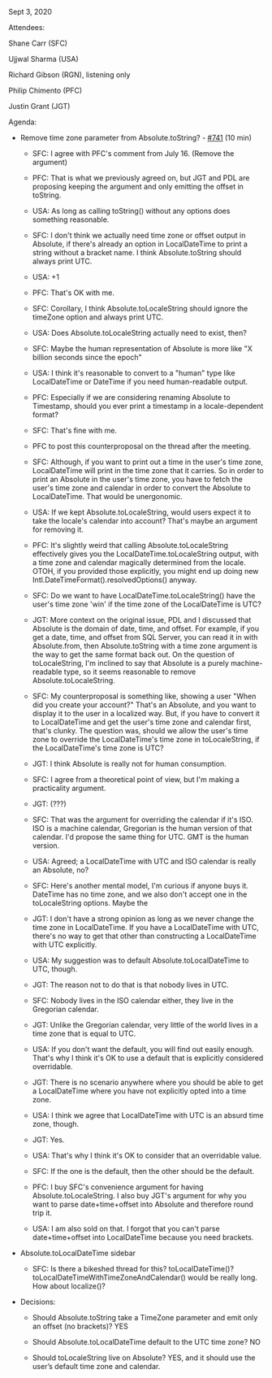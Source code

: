 Sept 3, 2020

Attendees:

Shane Carr (SFC)

Ujjwal Sharma (USA)

Richard Gibson (RGN), listening only

Philip Chimento (PFC)

Justin Grant (JGT)

Agenda:

* Remove time zone parameter from Absolute.toString? - [#741](https://github.com/tc39/proposal-temporal/issues/741) (10 min)

    * SFC: I agree with PFC's comment from July 16. (Remove the argument)

    * PFC: That is what we previously agreed on, but JGT and PDL are proposing keeping the argument and only emitting the offset in toString.

    * USA: As long as calling toString() without any options does something reasonable.

    * SFC: I don't think we actually need time zone or offset output in Absolute, if there's already an option in LocalDateTime to print a string without a bracket name. I think Absolute.toString should always print UTC.

    * USA: +1

    * PFC: That's OK with me.

    * SFC: Corollary, I think Absolute.toLocaleString should ignore the timeZone option and always print UTC.

    * USA: Does Absolute.toLocaleString actually need to exist, then?

    * SFC: Maybe the human representation of Absolute is more like "X billion seconds since the epoch"

    * USA: I think it's reasonable to convert to a "human" type like LocalDateTime or DateTime if you need human-readable output.

    * PFC: Especially if we are considering renaming Absolute to Timestamp, should you ever print a timestamp in a locale-dependent format?

    * SFC: That's fine with me.

    * PFC to post this counterproposal on the thread after the meeting.

    * SFC: Although, if you want to print out a time in the user's time zone, LocalDateTime will print in the time zone that it carries. So in order to print an Absolute in the user's time zone, you have to fetch the user's time zone and calendar in order to convert the Absolute to LocalDateTime. That would be unergonomic.

    * USA: If we kept Absolute.toLocaleString, would users expect it to take the locale's calendar into account? That's maybe an argument for removing it.

    * PFC: It's slightly weird that calling Absolute.toLocaleString effectively gives you the LocalDateTime.toLocaleString output, with a time zone and calendar magically determined from the locale. OTOH, if you provided those explicitly, you might end up doing new Intl.DateTimeFormat().resolvedOptions() anyway.

    * SFC: Do we want to have LocalDateTime.toLocaleString() have the user's time zone 'win' if the time zone of the LocalDateTime is UTC?

    * JGT: More context on the original issue, PDL and I discussed that Absolute is the domain of date, time, and offset. For example, if you get a date, time, and offset from SQL Server, you can read it in with Absolute.from, then Absolute.toString with a time zone argument is the way to get the same format back out. On the question of toLocaleString, I'm inclined to say that Absolute is a purely machine-readable type, so it seems reasonable to remove Absolute.toLocaleString.

    * SFC: My counterproposal is something like, showing a user "When did you create your account?" That's an Absolute, and you want to display it to the user in a localized way. But, if you have to convert it to LocalDateTime and get the user's time zone and calendar first, that's clunky. The question was, should we allow the user's time zone to override the LocalDateTime's time zone in toLocaleString, if the LocalDateTime's time zone is UTC?

    * JGT: I think Absolute is really not for human consumption.

    * SFC: I agree from a theoretical point of view, but I'm making a practicality argument.

    * JGT: (???)

    * SFC: That was the argument for overriding the calendar if it's ISO. ISO is a machine calendar, Gregorian is the human version of that calendar. I'd propose the same thing for UTC. GMT is the human version.

    * USA: Agreed; a LocalDateTime with UTC and ISO calendar is really an Absolute, no?

    * SFC: Here's another mental model, I'm curious if anyone buys it. DateTime has no time zone, and we also don't accept one in the toLocaleString options. Maybe the

    * JGT: I don't have a strong opinion as long as we never change the time zone in LocalDateTime. If you have a LocalDateTime with UTC, there's no way to get that other than constructing a LocalDateTime with UTC explicitly.

    * USA: My suggestion was to default Absolute.toLocalDateTime to UTC, though.

    * JGT: The reason not to do that is that nobody lives in UTC.

    * SFC: Nobody lives in the ISO calendar either, they live in the Gregorian calendar.

    * JGT: Unlike the Gregorian calendar, very little of the world lives in a time zone that is equal to UTC.

    * USA: If you don't want the default, you will find out easily enough. That's why I think it's OK to use a default that is explicitly considered overridable.

    * JGT: There is no scenario anywhere where you should be able to get a LocalDateTime where you have not explicitly opted into a time zone.

    * USA: I think we agree that LocalDateTime with UTC is an absurd time zone, though.

    * JGT: Yes.

    * USA: That's why I think it's OK to consider that an overridable value.

    * SFC: If the one is the default, then the other should be the default.

    * PFC: I buy SFC's convenience argument for having Absolute.toLocaleString. I also buy JGT's argument for why you want to parse date+time+offset into Absolute and therefore round trip it.

    * USA: I am also sold on that. I forgot that you can't parse date+time+offset into LocalDateTime because you need brackets.

* Absolute.toLocalDateTime sidebar

    * SFC: Is there a bikeshed thread for this? toLocalDateTime()? toLocalDateTimeWithTimeZoneAndCalendar() would be really long. How about localize()?

* Decisions:

    * Should Absolute.toString take a TimeZone parameter and emit only an offset (no brackets)? YES

    * Should Absolute.toLocalDateTime default to the UTC time zone?  NO

    * Should toLocaleString live on Absolute? YES, and it should use the user’s default time zone and calendar.
